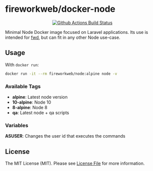 # fireworkweb/docker-node

<p align="center">
<a href="https://github.com/fireworkweb/docker-node/actions"><img src="https://github.com/fireworkweb/docker-node/workflows/CI/badge.svg" alt="Github Actions Build Status"></a>
</p>

Minimal Node Docker image focused on Laravel applications. Its use is intended for [fwd](https://github.com/fireworkweb/fwd), but can fit in any other Node use-case.

## Usage

With `docker run`:

```sh
docker run -it --rm fireworkweb/node:alpine node -v
```

### Available Tags

- **alpine**: Latest node version
- **10-alpine**: Node 10
- **8-alpine**: Node 8
- **qa**: Latest node + qa scripts

### Variables

**ASUSER**: Changes the user id that executes the commands

## License

The MIT License (MIT). Please see [License File](LICENSE.md) for more information.
